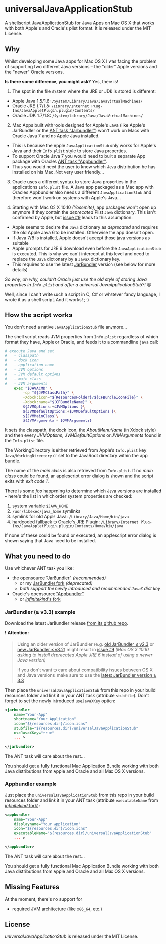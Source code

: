 universalJavaApplicationStub
=====================

A shellscript JavaApplicationStub for Java Apps on Mac OS X that works with both Apple's and Oracle's plist format. It is released under the MIT License.


Why
---

Whilst developing some Java apps for Mac OS X I was facing the problem of supporting two different Java versions – the "older" Apple versions and the "newer" Oracle versions.

**Is there some difference, you might ask?** Yes, there is!

1. The spot in the file system where the JRE or JDK is stored is different:
  * Apple Java 1.5/1.6: `/System/Library/Java/JavaVirtualMachines/`
  * Oracle JRE 1.7/1.8: `/Library/Internet Plug-Ins/JavaAppletPlugin.plugin/Contents/`
  * Oracle JDK 1.7/1.8: `/System/Library/Java/JavaVirtualMachines/`
 
2. Mac Apps built with tools designed for Apple's Java (like Apple's JarBundler or the [ANT task "Jarbundler"](http://informagen.com/JarBundler/)) won't work on Macs with Oracle Java 7 and no Apple Java installed.
  * This is because the Apple `JavaApplicationStub` only works for Apple's Java and their `Info.plist` style to store Java properties.
  * To support Oracle Java 7 you would need to built a separate App package with Oracles [ANT task "Appbundler"](https://java.net/projects/appbundler).
  * Thus you would need the user to know which Java distribution he has installed on his Mac. Not very user friendly...
 
3. Oracle uses a different syntax to store Java properties in the applications `Info.plist` file. A Java app packaged as a Mac app with Oracles Appbundler also needs a different `JavaApplicationStub` and therefore won't work on systems with Apple's Java...

4. Starting with Mac OS X 10.10 *(Yosemite)*, app packages won't open up anymore if they contain the *deprecated* Plist `Java` dictionary. This isn't confirmed by Apple, but [issue #9](https://github.com/tofi86/universalJavaApplicationStub/issues/9) leads to this assumption:
  * Apple seems to declare the `Java` dictionary as *deprecated* and requires the old Apple Java 6 to be installed. Otherwise the app doesn't open.
  * If Java 7/8 is installed, Apple doesn't accept those java versions as suitable
  * Apple prompts for JRE 6 download even before the `JavaApplicationStub` is executed. This is why we can't intercept at this level and need to replace the `Java` dictionary by a `JavaX` dictionary key.
  * This requires to use the latest [JarBundler](https://github.com/UltraMixer/JarBundler/) version (see below for more details)

*So why, oh why, couldn't Oracle just use the old style of storing Java properties in `Info.plist` and offer a universal JavaApplicationStub?!* :rage:

Well, since I can't write such a script in C, C# or whatever fancy language, I wrote it as a shell script. And it works! ;-)

How the script works
--------------------

You don't need a native `JavaApplicationStub` file anymore...

The shell script reads JVM properties from `Info.plist` regardless of which format they have, Apple or Oracle, and feeds it to a commandline `java` call:

```Bash
# execute Java and set
#	- classpath
#	- dock icon
#	- application name
#	- JVM options
#	- JVM default options
#	- main class
#	- JVM arguments
	exec "$JAVACMD" \
		-cp "${JVMClassPath}" \
		-Xdock:icon="${ResourcesFolder}/${CFBundleIconFile}" \
		-Xdock:name="${CFBundleName}" \
		${JVMOptions:+$JVMOptions }\
		${JVMDefaultOptions:+$JVMDefaultOptions }\
		${JVMMainClass}\
		${JVMArguments:+ $JVMArguments}
```

It sets the classpath, the dock icon, the *AboutMenuName* (in Xdock style) and then every *JVMOptions*, *JVMDefaultOptions* or *JVMArguments* found in the `Info.plist` file.

The WorkingDirectory is either retrieved from Apple's `Info.plist` key `Java/WorkingDirectory` or set to the JavaRoot directory within the app bundle.

The name of the *main class* is also retrieved from `Info.plist`. If no *main class* could be found, an applescript error dialog is shown and the script exits with *exit code 1*.

There is some *foo* happening to determine which Java versions are installed – here's the list in which order system properties are checked:

1. system variable `$JAVA_HOME`
2. `/usr/libexec/java_home` symlinks
3. symlink for old Apple Java: `/Library/Java/Home/bin/java`
4. hardcoded fallback to Oracle's JRE Plugin: `/Library/Internet Plug-Ins/JavaAppletPlugin.plugin/Contents/Home/bin/java`

If none of these could be found or executed, an applescript error dialog is shown saying that Java need to be installed.

What you need to do
-------------------

Use whichever ANT task you like:
* the opensource ["JarBundler"](https://github.com/UltraMixer/JarBundler) *(recommended)*
  * or my [JarBundler fork](https://github.com/tofi86/Jarbundler) *(deprecated)*
  * _both support the newly introduced and recommended `JavaX` dict key_
* Oracle's opensource ["Appbundler"](https://java.net/projects/appbundler)
  * or [*infinitekind*'s fork](https://bitbucket.org/infinitekind/appbundler/overview)

### JarBundler (≥ v3.3) example
Download the latest JarBundler release [from its github repo](https://github.com/UltraMixer/JarBundler).

:exclamation: **Attention:**
> Using an older version of JarBundler (e.g. [old JarBundler ≤ v2.3](http://informagen.com/JarBundler/) or [new JarBundler ≤ v3.2](https://github.com/UltraMixer/JarBundler)) might result in [issue #9](https://github.com/tofi86/universalJavaApplicationStub/issues/9) *(Mac OS X 10.10 asking to install deprecated Apple JRE 6 instead of using a newer Java version)*
> 
> If you don't want to care about compatibility issues between OS X and Java versions, make sure to use the [latest JarBundler version ≥ 3.3](https://github.com/UltraMixer/JarBundler/releases)

Then place the `universalJavaApplicationStub` from this repo in your build resources folder and link it in your ANT task (attribute `stubfile`). Don't forget to set the newly introduced `useJavaXKey` option:
```XML
<jarbundler
	name="Your-App"
	shortname="Your Application"
	icon="${resources.dir}/icon.icns"
	stubfile="${resources.dir}/universalJavaApplicationStub"
	useJavaXKey="true"
	... >
	
</jarbundler>
```

The ANT task will care about the rest...

You should get a fully functional Mac Application Bundle working with both Java distributions from Apple and Oracle and all Mac OS X versions.


### Appbundler example
Just place the `universalJavaApplicationStub` from this repo in your build resources folder and link it in your ANT task (attribute `executableName` from [*infinitekind* fork](https://bitbucket.org/infinitekind/appbundler/overview)):
```XML
<appbundler
	name="Your-App"
	displayname="Your Application"
	icon="${resources.dir}/icon.icns"
	executableName="${resources.dir}/universalJavaApplicationStub"
	... >
	
</appbundler>
```


The ANT task will care about the rest...

You should get a fully functional Mac Application Bundle working with both Java distributions from Apple and Oracle and all Mac OS X versions.


Missing Features
----------------

At the moment, there's no support for
* required JVM architecture (like `x86_64`, etc.)


License
-------

*universalJavaApplicationStub* is released under the MIT License.
